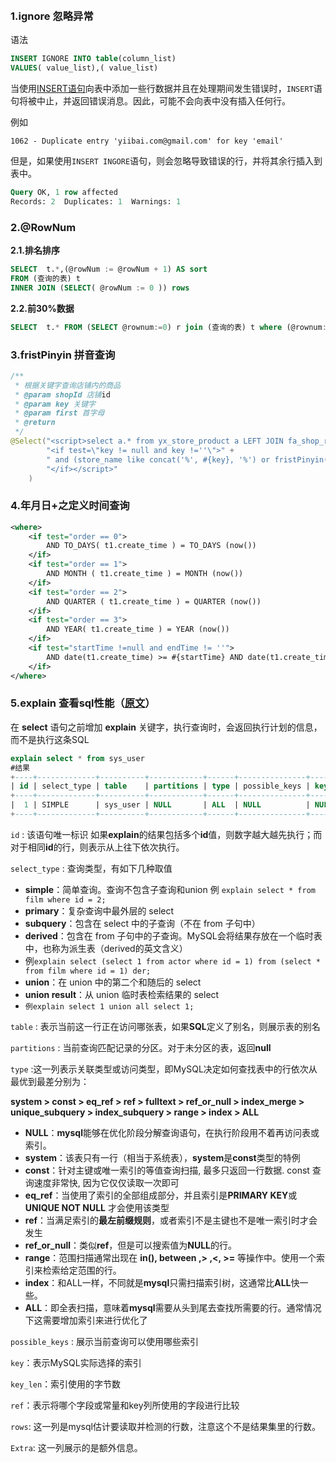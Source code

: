 ​	

### 1.ignore 忽略异常

语法

```sql
INSERT IGNORE INTO table(column_list)
VALUES( value_list),( value_list)
```

当使用[INSERT语句](http://www.yiibai.com/mysql/insert-statement.html)向表中添加一些行数据并且在处理期间发生错误时，`INSERT`语句将被中止，并返回错误消息。因此，可能不会向表中没有插入任何行。

例如

```
1062 - Duplicate entry 'yiibai.com@gmail.com' for key 'email' 
```

但是，如果使用`INSERT INGORE`语句，则会忽略导致错误的行，并将其余行插入到表中。

```sql
Query OK, 1 row affected
Records: 2  Duplicates: 1  Warnings: 1
```

### 2.@RowNum

 **2.1.排名排序**

```sql
SELECT	t.*,(@rowNum := @rowNum + 1) AS sort 
FROM (查询的表) t
INNER JOIN (SELECT( @rowNum := 0 )) rows
```

 **2.2.前30%数据**

```sql
SELECT  t.* FROM (SELECT @rownum:=0) r join (查询的表) t where (@rownum:=@rownum+1)<=(select round(count(*)*0.3) from (查询的表))
```

### 3.fristPinyin 拼音查询

```java
/**
 * 根据关键字查询店铺内的商品
 * @param shopId 店铺id
 * @param key 关键字
 * @param first 首字母
 * @return
 */
@Select("<script>select a.* from yx_store_product a LEFT JOIN fa_shop_rel b on a.id = b.store_id where  a.is_show=1 and  b.shop_id = #{shopId}" +
        "<if test=\"key != null and key !=''\">" +
        " and (store_name like concat('%', #{key}, '%') or fristPinyin(store_name)= #{first})"+
        "</if></script>"
    )
```

### 4.年月日+之定义时间查询

```xml
<where>
    <if test="order == 0">
        AND TO_DAYS( t1.create_time ) = TO_DAYS (now())
    </if>
    <if test="order == 1">
        AND MONTH ( t1.create_time ) = MONTH (now())
    </if>
    <if test="order == 2">
        AND QUARTER ( t1.create_time ) = QUARTER (now())
    </if>
    <if test="order == 3">
        AND YEAR( t1.create_time ) = YEAR (now())
    </if>
    <if test="startTime !=null and endTime != ''">
        AND date(t1.create_time) >= #{startTime} AND date(t1.create_time) &lt;= #{endTime}
    </if>
</where>
```



### 5.explain 查看sql性能（[原文](https://zhuanlan.zhihu.com/p/114182767)）

在 **select** 语句之前增加 **explain** 关键字，执行查询时，会返回执行计划的信息，而不是执行这条SQL

```sql
explain select * from sys_user
#结果
+----+-------------+----------+------------+------+---------------+------+---------+------+------+----------
| id | select_type | table    | partitions | type | possible_keys | key  | key_len | ref  | rows | filtered | Extra |
+----+-------------+----------+------------+------+---------------+------+---------+------+------+----------
|  1 | SIMPLE      | sys_user | NULL       | ALL  | NULL          | NULL | NULL    | NULL |    2 |   100.00 | NULL  |
+----+-------------+----------+------------+------+---------------+------+---------+------+------+----------
```

 `id` : 该语句唯一标识 如果**explain**的结果包括多个**id**值，则数字越大越先执行；而对于相同**id**的行，则表示从上往下依次执行。

 `select_type` : 查询类型，有如下几种取值

- **simple**：简单查询。查询不包含子查询和union 例 `explain select * from film where id = 2; `
- **primary**：复杂查询中最外层的 select
- **subquery**：包含在 select 中的子查询（不在 from 子句中）
- **derived**：包含在 from 子句中的子查询。MySQL会将结果存放在一个临时表中，也称为派生表（derived的英文含义）
- 例`explain select (select 1 from actor where id = 1) from (select * from film where id = 1) der;`
- **union**：在 union 中的第二个和随后的 select
- **union result**：从 union 临时表检索结果的 select
- `例explain select 1 union all select 1;`

 `table` : 表示当前这一行正在访问哪张表，如果**SQL**定义了别名，则展示表的别名

 `partitions` : 当前查询匹配记录的分区。对于未分区的表，返回**null**

 `type` :这一列表示关联类型或访问类型，即MySQL决定如何查找表中的行依次从最优到最差分别为：

**system > const > eq_ref > ref > fulltext > ref_or_null > index_merge > unique_subquery > index_subquery > range > index > ALL**

- **NULL**：**mysql**能够在优化阶段分解查询语句，在执行阶段用不着再访问表或索引。
- **system**：该表只有一行（相当于系统表），**system**是**const**类型的特例
- **const**：针对主键或唯一索引的等值查询扫描, 最多只返回一行数据. const 查询速度非常快, 因为它仅仅读取一次即可
- **eq_ref**：当使用了索引的全部组成部分，并且索引是**PRIMARY KEY**或**UNIQUE NOT NULL** 才会使用该类型
- **ref**：当满足索引的**最左前缀规则**，或者索引不是主键也不是唯一索引时才会发生
- **ref_or_null**：类似**ref**，但是可以搜索值为**NULL**的行。
- **range**：范围扫描通常出现在 **in(), between ,> ,<, >=** 等操作中。使用一个索引来检索给定范围的行。
- **index**：和ALL一样，不同就是**mysql**只需扫描索引树，这通常比**ALL**快一些。
- **ALL**：即全表扫描，意味着**mysql**需要从头到尾去查找所需要的行。通常情况下这需要增加索引来进行优化了

 `possible_keys` : 展示当前查询可以使用哪些索引

 `key`：表示MySQL实际选择的索引

 `key_len`：索引使用的字节数

 `ref`：表示将哪个字段或常量和key列所使用的字段进行比较

 `rows`: 这一列是mysql估计要读取并检测的行数，注意这个不是结果集里的行数。

 `Extra`: 这一列展示的是额外信息。

  
